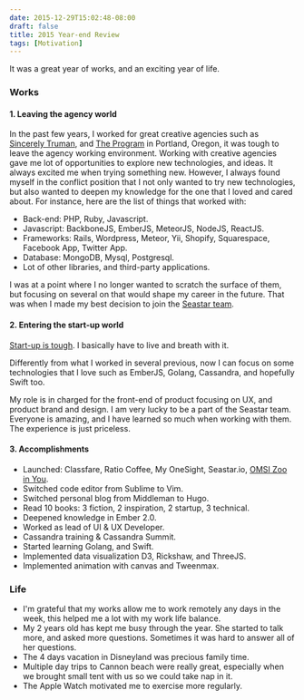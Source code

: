 ```yaml
---
date: 2015-12-29T15:02:48-08:00
draft: false 
title: 2015 Year-end Review
tags: [Motivation]
---
```


It was a great year of works, and an exciting year of life. 
<!--more-->

### **Works**
#### 1. Leaving the agency world
In the past few years, I worked for great creative agencies such as [Sincerely Truman](http://sincerelytruman.com), and [The Program](http://theprogrampdx.com)
in Portland, Oregon, it was tough to leave the agency working
environment. Working with creative agencies gave me lot of opportunities to explore new technologies, and ideas. It always excited me when trying something new. However, I always found myself in the conflict position that I not only wanted to try new technologies, but also wanted to deepen my knowledge for the one that I loved and cared about. For instance, here are the list of things that worked with:

- Back-end: PHP, Ruby, Javascript.
- Javascript: BackboneJS, EmberJS, MeteorJS, NodeJS, ReactJS.
- Frameworks: Rails, Wordpress, Meteor, Yii, Shopify, Squarespace, Facebook App,
    Twitter App.
- Database: MongoDB, Mysql, Postgresql.
- Lot of other libraries, and third-party applications.

I was at a point where I no longer wanted to scratch the surface of them, but focusing on several on that would shape my career in the future. That was when I made my best decision to join the [Seastar team](http://www.seastar.io/team/).

#### 2. Entering the start-up world
[Start-up is
tough](http://startupljackson.com/post/135800367395/how-to-get-rich-in-tech-guaranteed?). I basically have to live and breath with it.

Differently from what I worked in several previous, now I can focus on some technologies that I love such as EmberJS, Golang, Cassandra, and hopefully Swift too.

My role is in charged for the front-end of product focusing on UX, and product brand and design. I am very lucky to be a part of the Seastar team. Everyone is amazing, and I have learned so much when working with them. The experience is just priceless.

#### 3. Accomplishments

- Launched: Classfare, Ratio Coffee, My OneSight, Seastar.io, [OMSI Zoo in
    You](http://programs.omsi.edu/professionals/traveling-exhibits/zoo-you-human-microbiome). 
- Switched code editor from Sublime to Vim.
- Switched personal blog from Middleman to Hugo.
- Read 10 books: 3 fiction, 2 inspiration, 2 startup, 3 technical.
- Deepened knowledge in Ember 2.0.
- Worked as lead of UI & UX Developer.
- Cassandra training & Cassandra Summit.
- Started learning Golang, and Swift.
- Implemented data visualization D3, Rickshaw, and ThreeJS.
- Implemented animation with canvas and Tweenmax.

### **Life**
- I'm grateful that my works allow me to work remotely any days in the week, this
helped me a lot with my work life balance.
- My 2 years old has kept me busy through the year. She started to talk more, and
asked more questions. Sometimes it was hard to answer all of her questions.
- The 4 days vacation in Disneyland was precious family time.
- Multiple day trips to Cannon beach were really great, especially when we
    brought small tent with us so we could take nap in it.
- The Apple Watch motivated me to exercise more regularly.
